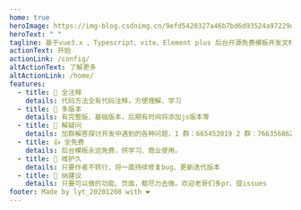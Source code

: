 ```yaml
---
home: true
heroImage: https://img-blog.csdnimg.cn/9efd5420327a46b7bd6d93524a97229d.png?x-oss-process=image/watermark,type_d3F5LXplbmhlaQ,shadow_50,text_Q1NETiBAbHl0LXRvcA==,size_14,color_FFFFFF,t_70,g_se,x_16
heroText: " "
tagline: 基于vue3.x 、Typescript、vite、Element plus 后台开源免费模板开发文档
actionText: 开始
actionLink: /config/
altActionText: 了解更多
altActionLink: /home/
features:
  - title: 🚀 全注释
    details: 代码方法全有代码注释，方便理解、学习
  - title: 🚩 多版本
    details: 有完整版、基础版本，后期有时间将添加js版本等
  - title: 💖 解疑问
    details: 加群解答探讨开发中遇到的各种问题，1 群：665452019 2 群：766356862
  - title: 👍 全免费
    details: 后台模板永远免费，供学习、商业使用。
  - title: 🚧 维护久
    details: 只要作者不转行，将一直持续修复bug、更新迭代版本
  - title: 💯 纳建议
    details: 只要可以做的功能、页面，都尽力去做。欢迎老哥们多pr、提issues
footer: Made by lyt_20201208 with ❤️
---
```

